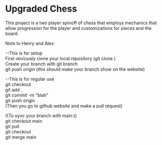 # Upgraded Chess 

This project is a two player spinoff of chess that employs mechanics that allow progression for the player and customizations for pieces and the board.    

Note to Henry and Alex: <br />

--This is for setup <br /> 
First obviously clone your local repository (git clone <link here>) <br />
Create your branch with git branch <name of branch>  <br />
git push origin <name of branch> (this should make your branch show on the website)  <br />
  
--This is for regular use <br />
git checkout <name of branch> <br />
git add . <br />
git commit -m "blah" <br />
git push origin <name of branch> <br />
(Then you go to github website and make a pull request) <br />
  
((To sync your branch with main:)) <br />
git checkout main <br />
git pull <br />
git checkout <name of branch> <br />
git merge main <br />
  
